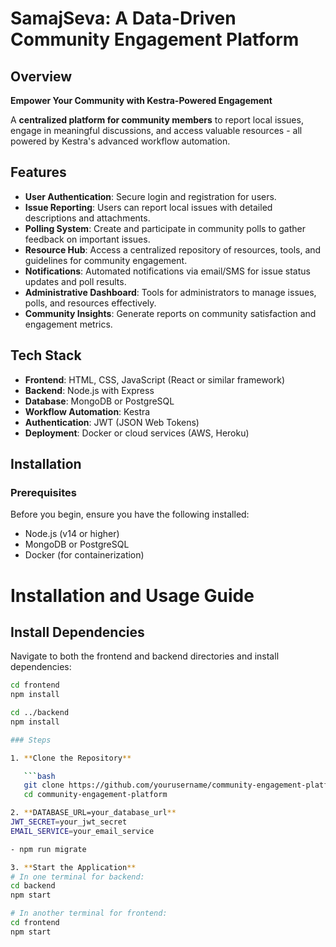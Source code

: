 # SamajSeva: A Data-Driven Community Engagement Platform

## Overview

**Empower Your Community with Kestra-Powered Engagement**

A **centralized platform for community members** to report local issues, engage in meaningful discussions, and access valuable resources - all powered by Kestra's advanced workflow automation.

## Features

- **User Authentication**: Secure login and registration for users.
- **Issue Reporting**: Users can report local issues with detailed descriptions and attachments.
- **Polling System**: Create and participate in community polls to gather feedback on important issues.
- **Resource Hub**: Access a centralized repository of resources, tools, and guidelines for community engagement.
- **Notifications**: Automated notifications via email/SMS for issue status updates and poll results.
- **Administrative Dashboard**: Tools for administrators to manage issues, polls, and resources effectively.
- **Community Insights**: Generate reports on community satisfaction and engagement metrics.

## Tech Stack

- **Frontend**: HTML, CSS, JavaScript (React or similar framework)
- **Backend**: Node.js with Express
- **Database**: MongoDB or PostgreSQL
- **Workflow Automation**: Kestra
- **Authentication**: JWT (JSON Web Tokens)
- **Deployment**: Docker or cloud services (AWS, Heroku)

## Installation

### Prerequisites

Before you begin, ensure you have the following installed:

- Node.js (v14 or higher)
- MongoDB or PostgreSQL
- Docker (for containerization)

# Installation and Usage Guide

## Install Dependencies

Navigate to both the frontend and backend directories and install dependencies:

````bash
cd frontend
npm install

cd ../backend
npm install

### Steps

1. **Clone the Repository**

   ```bash
   git clone https://github.com/yourusername/community-engagement-platform.git
   cd community-engagement-platform

2. **DATABASE_URL=your_database_url**
JWT_SECRET=your_jwt_secret
EMAIL_SERVICE=your_email_service

- npm run migrate

3. **Start the Application**
# In one terminal for backend:
cd backend
npm start

# In another terminal for frontend:
cd frontend
npm start
````
